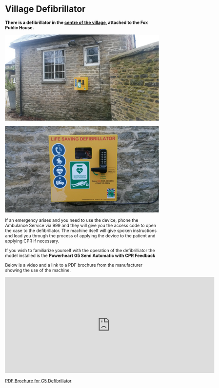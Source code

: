 

# Village Defibrillator

**There is a defibrillator in the
[centre of the village](https://www.google.co.uk/maps/@51.9795133,-1.2435921,18z),
attached to the Fox Public House.**


![defib on pub wall](defib-pub.jpg)

![defib image](defib.jpg)


If an emergency arises and you need to use the device, phone the
Ambulance Service via 999 and they will give you the access code to
open the case to the defibrillator. The machine itself will give spoken
instructions and lead you through the process of applying the device
to the patient and applying CPR if necessary.


If you wish to familiarize yourself with the operation of the
defibrilliator  the model installed is
the **Powerheart G5 Semi Automatic with CPR Feedback**

Below is a video and a link to a PDF brochure from the manufacturer
showing the use of the machine.

<iframe width="686" height="315" src="https://www.youtube.com/embed/xkcD3Mv9oAU" frameborder="0" allow="accelerometer; autoplay; encrypted-media; gyroscope; picture-in-picture" allowfullscreen></iframe>


[PDF Brochure for G5 Defibrillator](G5-Brochure.pdf)